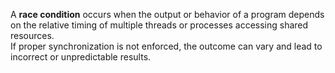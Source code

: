 A **race condition** occurs when the output or behavior of a program depends on the relative timing of multiple threads or processes accessing shared resources.  
If proper synchronization is not enforced, the outcome can vary and lead to incorrect or unpredictable results.
